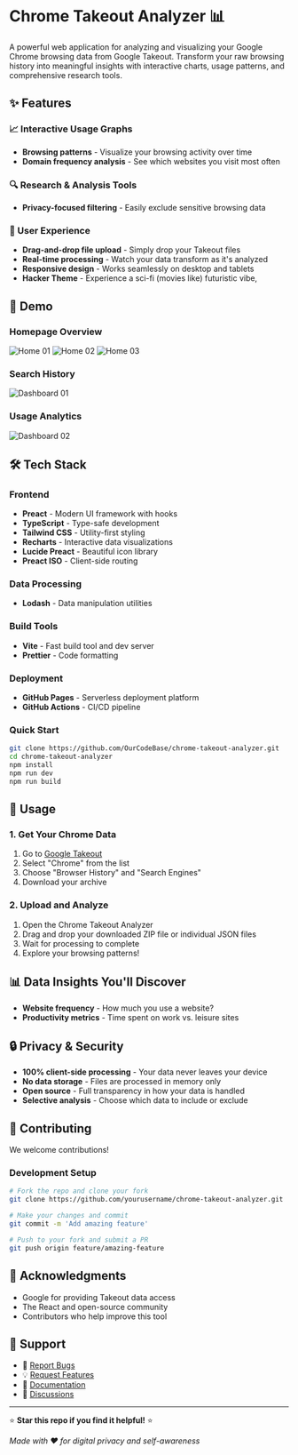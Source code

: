# Chrome Takeout Analyzer 📊

A powerful web application for analyzing and visualizing your Google Chrome browsing data from Google Takeout. Transform your raw browsing history into meaningful insights with interactive charts, usage patterns, and comprehensive research tools.

## ✨ Features

### 📈 Interactive Usage Graphs
- **Browsing patterns** - Visualize your browsing activity over time
- **Domain frequency analysis** - See which websites you visit most often

### 🔍 Research & Analysis Tools

- **Privacy-focused filtering** - Easily exclude sensitive browsing data

### 📱 User Experience
- **Drag-and-drop file upload** - Simply drop your Takeout files
- **Real-time processing** - Watch your data transform as it's analyzed
- **Responsive design** - Works seamlessly on desktop and tablets
- **Hacker Theme** - Experience a sci-fi (movies like) futuristic vibe,

## 🚀 Demo

### Homepage Overview
![Home 01](/docs/home-20.png)
![Home 02](/docs/home-21.png)
![Home 03](/docs/home-22.png)

### Search History
![Dashboard 01](/docs/dashboard-21.png)

### Usage Analytics
![Dashboard 02](/docs/dashboard-22.png)

## 🛠️ Tech Stack

### Frontend
- **Preact** - Modern UI framework with hooks
- **TypeScript** - Type-safe development
- **Tailwind CSS** - Utility-first styling
- **Recharts** - Interactive data visualizations
- **Lucide Preact** - Beautiful icon library
- **Preact ISO** - Client-side routing

### Data Processing
- **Lodash** - Data manipulation utilities

### Build Tools
- **Vite** - Fast build tool and dev server
- **Prettier** - Code formatting

### Deployment
- **GitHub Pages** - Serverless deployment platform
- **GitHub Actions** - CI/CD pipeline

### Quick Start

```bash
git clone https://github.com/OurCodeBase/chrome-takeout-analyzer.git
cd chrome-takeout-analyzer
npm install
npm run dev
npm run build
```

## 🔧 Usage

### 1. Get Your Chrome Data
1. Go to [Google Takeout](https://takeout.google.com)
2. Select "Chrome" from the list
3. Choose "Browser History" and "Search Engines"
4. Download your archive

### 2. Upload and Analyze
1. Open the Chrome Takeout Analyzer
2. Drag and drop your downloaded ZIP file or individual JSON files
3. Wait for processing to complete
4. Explore your browsing patterns!

## 📊 Data Insights You'll Discover

- **Website frequency** - How much you use a website?
- **Productivity metrics** - Time spent on work vs. leisure sites

## 🔒 Privacy & Security

- **100% client-side processing** - Your data never leaves your device
- **No data storage** - Files are processed in memory only
- **Open source** - Full transparency in how your data is handled
- **Selective analysis** - Choose which data to include or exclude

## 🤝 Contributing

We welcome contributions!

### Development Setup
```bash
# Fork the repo and clone your fork
git clone https://github.com/yourusername/chrome-takeout-analyzer.git

# Make your changes and commit
git commit -m 'Add amazing feature'

# Push to your fork and submit a PR
git push origin feature/amazing-feature
```

## 🙏 Acknowledgments

- Google for providing Takeout data access
- The React and open-source community
- Contributors who help improve this tool

## 📧 Support

- 🐛 [Report Bugs](https://github.com/OurCodeBase/chrome-takeout-analyzer/issues)
- 💡 [Request Features](https://github.com/OurCodeBase/chrome-takeout-analyzer/issues)
- 📖 [Documentation](https://github.com/OurCodeBase/chrome-takeout-analyzer/wiki)
- 💬 [Discussions](https://github.com/OurCodeBase/chrome-takeout-analyzer/discussions)

---

⭐ **Star this repo if you find it helpful!** ⭐

*Made with ❤️ for digital privacy and self-awareness*
